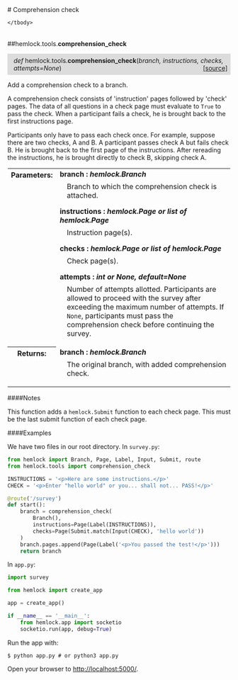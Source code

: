 <script src="https://cdn.mathjax.org/mathjax/latest/MathJax.js?config=TeX-AMS-MML_HTMLorMML" type="text/javascript"></script>

<link rel="stylesheet" href="https://assets.readthedocs.org/static/css/readthedocs-doc-embed.css" type="text/css" />

<style>
    a.src-href {
        float: right;
    }
    p.attr {
        margin-top: 0.5em;
        margin-left: 1em;
    }
    p.func-header {
        background-color: gainsboro;
        border-radius: 0.1em;
        padding: 0.5em;
        padding-left: 1em;
    }
    table.field-table {
        border-radius: 0.1em
    }
</style># Comprehension check

<table class="docutils field-list field-table" frame="void" rules="none">
    <col class="field-name" />
    <col class="field-body" />
    <tbody valign="top">
        
    </tbody>
</table>



##hemlock.tools.**comprehension_check**

<p class="func-header">
    <i>def</i> hemlock.tools.<b>comprehension_check</b>(<i>branch, instructions, checks, attempts=None</i>) <a class="src-href" target="_blank" href="https://github.com/dsbowen/hemlock/blob/master/hemlock/tools/comprehension.py#L8">[source]</a>
</p>

Add a comprehension check to a branch.

A comprehension check consists of 'instruction' pages followed by 'check'
pages. The data of all questions in a check page must evaluate to `True`
to pass the check. When a participant fails a check, he is brought back to
the first instructions page.

Participants only have to pass each check once. For example, suppose there
are two checks, A and B. A participant passes check A but fails check B.
He is brought back to the first page of the instructions. After rereading
the instructions, he is brought directly to check B, skipping check A.

<table class="docutils field-list field-table" frame="void" rules="none">
    <col class="field-name" />
    <col class="field-body" />
    <tbody valign="top">
        <tr class="field">
    <th class="field-name"><b>Parameters:</b></td>
    <td class="field-body" width="100%"><b>branch : <i>hemlock.Branch</i></b>
<p class="attr">
    Branch to which the comprehension check is attached.
</p>
<b>instructions : <i>hemlock.Page or list of hemlock.Page</i></b>
<p class="attr">
    Instruction page(s).
</p>
<b>checks : <i>hemlock.Page or list of hemlock.Page</i></b>
<p class="attr">
    Check page(s).
</p>
<b>attempts : <i>int or None, default=None</i></b>
<p class="attr">
    Number of attempts allotted. Participants are allowed to proceed with the survey after exceeding the maximum number of attempts. If <code>None</code>, participants must pass the comprehension check before continuing the survey.
</p></td>
</tr>
<tr class="field">
    <th class="field-name"><b>Returns:</b></td>
    <td class="field-body" width="100%"><b>branch : <i>hemlock.Branch</i></b>
<p class="attr">
    The original branch, with added comprehension check.
</p></td>
</tr>
    </tbody>
</table>

####Notes

This function adds a `hemlock.Submit` function to each check page. This
must be the last submit function of each check page.

####Examples

We have two files in our root directory. In `survey.py`:

```python
from hemlock import Branch, Page, Label, Input, Submit, route
from hemlock.tools import comprehension_check

INSTRUCTIONS = '<p>Here are some instructions.</p>'
CHECK = '<p>Enter "hello world" or you... shall not... PASS!</p>'

@route('/survey')
def start():
    branch = comprehension_check(
        Branch(),
        instructions=Page(Label(INSTRUCTIONS)),
        checks=Page(Submit.match(Input(CHECK), 'hello world'))
    )
    branch.pages.append(Page(Label('<p>You passed the test!</p>')))
    return branch
```

In `app.py`:

```python
import survey

from hemlock import create_app

app = create_app()

if __name__ == '__main__':
    from hemlock.app import socketio
    socketio.run(app, debug=True)
```

Run the app with:

```
$ python app.py # or python3 app.py
```

Open your browser to <http://localhost:5000/>.
